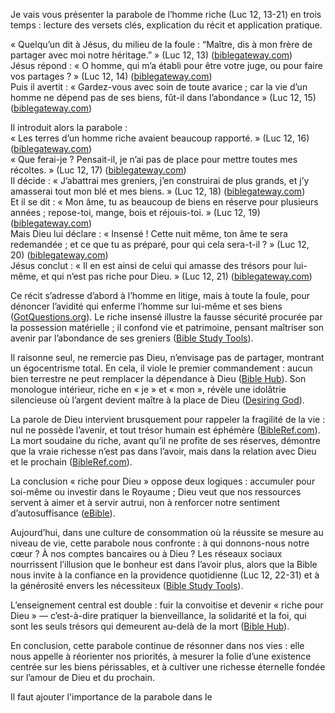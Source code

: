 Je vais vous présenter la parabole de l’homme riche (Luc 12, 13-21) en trois temps : lecture des versets clés, explication du récit et application pratique.

« Quelqu’un dit à Jésus, du milieu de la foule : “Maître, dis à mon frère de partager avec moi notre héritage.” » (Luc 12, 13) ([biblegateway.com](https://www.biblegateway.com/passage/?search=Luc+12%3A13-21&version=LSG&utm_source=chatgpt.com "Luc 12:13-21 LSG - Quelqu'un dit à Jésus, du milieu - Bible Gateway"))  
Jésus répond : « O homme, qui m’a établi pour être votre juge, ou pour faire vos partages ? » (Luc 12, 14) ([biblegateway.com](https://www.biblegateway.com/passage/?search=Luc+12%3A13-21&version=LSG&utm_source=chatgpt.com "Luc 12:13-21 LSG - Quelqu'un dit à Jésus, du milieu - Bible Gateway"))  
Puis il avertit : « Gardez-vous avec soin de toute avarice ; car la vie d’un homme ne dépend pas de ses biens, fût-il dans l’abondance » (Luc 12, 15) ([biblegateway.com](https://www.biblegateway.com/passage/?search=Luc+12%3A13-21&version=LSG&utm_source=chatgpt.com "Luc 12:13-21 LSG - Quelqu'un dit à Jésus, du milieu - Bible Gateway"))

Il introduit alors la parabole :  
« Les terres d’un homme riche avaient beaucoup rapporté. » (Luc 12, 16) ([biblegateway.com](https://www.biblegateway.com/passage/?search=Luc+12%3A13-21&version=LSG&utm_source=chatgpt.com "Luc 12:13-21 LSG - Quelqu'un dit à Jésus, du milieu - Bible Gateway"))  
« Que ferai-je ? Pensait-il, je n’ai pas de place pour mettre toutes mes récoltes. » (Luc 12, 17) ([biblegateway.com](https://www.biblegateway.com/passage/?search=Luc+12%3A13-21&version=LSG&utm_source=chatgpt.com "Luc 12:13-21 LSG - Quelqu'un dit à Jésus, du milieu - Bible Gateway"))  
Il décide : « J’abattrai mes greniers, j’en construirai de plus grands, et j’y amasserai tout mon blé et mes biens. » (Luc 12, 18) ([biblegateway.com](https://www.biblegateway.com/passage/?search=Luc+12%3A13-21&version=LSG&utm_source=chatgpt.com "Luc 12:13-21 LSG - Quelqu'un dit à Jésus, du milieu - Bible Gateway"))  
Et il se dit : « Mon âme, tu as beaucoup de biens en réserve pour plusieurs années ; repose-toi, mange, bois et réjouis-toi. » (Luc 12, 19) ([biblegateway.com](https://www.biblegateway.com/passage/?search=Luc+12%3A13-21&version=LSG&utm_source=chatgpt.com "Luc 12:13-21 LSG - Quelqu'un dit à Jésus, du milieu - Bible Gateway"))  
Mais Dieu lui déclare : « Insensé ! Cette nuit même, ton âme te sera redemandée ; et ce que tu as préparé, pour qui cela sera-t-il ? » (Luc 12, 20) ([biblegateway.com](https://www.biblegateway.com/passage/?search=Luc+12%3A13-21&version=LSG&utm_source=chatgpt.com "Luc 12:13-21 LSG - Quelqu'un dit à Jésus, du milieu - Bible Gateway"))  
Jésus conclut : « Il en est ainsi de celui qui amasse des trésors pour lui-même, et qui n’est pas riche pour Dieu. » (Luc 12, 21) ([biblegateway.com](https://www.biblegateway.com/passage/?search=Luc+12%3A13-21&version=LSG&utm_source=chatgpt.com "Luc 12:13-21 LSG - Quelqu'un dit à Jésus, du milieu - Bible Gateway"))

Ce récit s’adresse d’abord à l’homme en litige, mais à toute la foule, pour dénoncer l’avidité qui enferme l’homme sur lui-même et ses biens ([GotQuestions.org](https://www.gotquestions.org/parable-rich-fool.html?utm_source=chatgpt.com "What is the meaning of the Parable of the Rich Fool? - Got Questions")). Le riche insensé illustre la fausse sécurité procurée par la possession matérielle ; il confond vie et patrimoine, pensant maîtriser son avenir par l’abondance de ses greniers ([Bible Study Tools](https://www.biblestudytools.com/bible-study/topical-studies/why-does-the-parable-of-the-rich-fool-seem-unfair-to-us.html?utm_source=chatgpt.com "Parable of the Rich Fool Meaning and Major Lessons")).

Il raisonne seul, ne remercie pas Dieu, n’envisage pas de partager, montrant un égocentrisme total. En cela, il viole le premier commandement : aucun bien terrestre ne peut remplacer la dépendance à Dieu ([Bible Hub](https://biblehub.com/topical/naves/c/covetousness--the_rich_fool.htm?utm_source=chatgpt.com "Covetousness: The Rich Fool - Topical Bible")). Son monologue intérieur, riche en « je » et « mon », révèle une idolâtrie silencieuse où l’argent devient maître à la place de Dieu ([Desiring God](https://www.desiringgod.org/messages/lets-be-rich-toward-god?utm_source=chatgpt.com "Let's Be Rich Toward God - Desiring God")).

La parole de Dieu intervient brusquement pour rappeler la fragilité de la vie : nul ne possède l’avenir, et tout trésor humain est éphémère ([BibleRef.com](https://www.bibleref.com/Luke/12/Luke-12-20.html?utm_source=chatgpt.com "What does Luke 12:20 mean? - BibleRef.com")). La mort soudaine du riche, avant qu’il ne profite de ses réserves, démontre que la vraie richesse n’est pas dans l’avoir, mais dans la relation avec Dieu et le prochain ([BibleRef.com](https://www.bibleref.com/Luke/12/Luke-12-21.html?utm_source=chatgpt.com "What does Luke 12:21 mean? - BibleRef.com")).

La conclusion « riche pour Dieu » oppose deux logiques : accumuler pour soi-même ou investir dans le Royaume ; Dieu veut que nos ressources servent à aimer et à servir autrui, non à renforcer notre sentiment d’autosuffisance ([eBible](https://ebible.com/questions/580-what-is-the-meaning-of-the-parable-of-the-rich-fool?utm_source=chatgpt.com "What is the meaning of the Parable of the Rich Fool?")).

Aujourd’hui, dans une culture de consommation où la réussite se mesure au niveau de vie, cette parabole nous confronte : à qui donnons-nous notre cœur ? À nos comptes bancaires ou à Dieu ? Les réseaux sociaux nourrissent l’illusion que le bonheur est dans l’avoir plus, alors que la Bible nous invite à la confiance en la providence quotidienne (Luc 12, 22-31) et à la générosité envers les nécessiteux ([Bible Study Tools](https://www.biblestudytools.com/bible-study/topical-studies/why-does-the-parable-of-the-rich-fool-seem-unfair-to-us.html?utm_source=chatgpt.com "Parable of the Rich Fool Meaning and Major Lessons")).

L’enseignement central est double : fuir la convoitise et devenir « riche pour Dieu » — c’est-à-dire pratiquer la bienveillance, la solidarité et la foi, qui sont les seuls trésors qui demeurent au-delà de la mort ([Bible Hub](https://biblehub.com/topical/r/rich_in_heaven.htm?utm_source=chatgpt.com "Topical Bible: Rich in Heaven")).

En conclusion, cette parabole continue de résonner dans nos vies : elle nous appelle à réorienter nos priorités, à mesurer la folie d’une existence centrée sur les biens périssables, et à cultiver une richesse éternelle fondée sur l’amour de Dieu et du prochain.

Il faut ajouter l'importance de la parabole dans le 